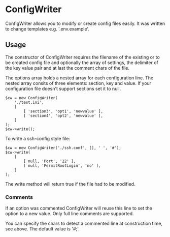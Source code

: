 # ConfigWriter

ConfigWriter allows you to modify or create config files easily.
It was written to change templates e.g. '.env.example'.

## Usage

The constructor of ConfigWriter requires the filename of the
existing or to be created config file and optionally the array
of settings, the delimiter of the key value pair and at last the
comment chars of the file.

The options array holds a nested array for each configuration
line. The nested array consits of three elements: section, key and
value. If your configuration file doesn't support sections set
it to null.

    $cw = new ConfigWriter(
        './test.ini',
        [
            [ 'section3', 'opt1', 'newvalue' ],
            [ 'section4', 'opt2', 'newvalue' ],
        ]
    );
    $cw->write();

To write a ssh-config style file:

    $cw = new ConfigWriter('./ssh.conf', [], ' ', '#');
    $cw->write(
        [
            [ null, 'Port', '22' ],
            [ null, 'PermitRootLogin', 'no' ],
        ]
    );

The write method will return true if the file had to be modified.

### Comments

If an option was commented ConfigWriter will reuse this line to
set the option to a new value. Only full line comments are supported.

You can specify the chars to detect a commented line at construction
time, see above. The default value is '#;'.
